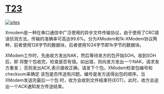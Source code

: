 # [T23](https://github.com/OS-Q/T23)

[![sites](http://182.61.61.133/link/resources/OSQ.png)](http://www.OS-Q.com)

Xmodem是一种在串口通信中广泛使用的异步文件传输协议，由于使用了CRC错误侦测方法，传输的准确率可高达99.6%。分为XModem和1k-XModem协议两种，前者使用128字节的数据块，后者使用1024字节即1k字节的数据块。

 XModem工作时，先由收方发出NAK，然后等待发方的包开始SOH。收到SOH后，即 将整个包收完，检查是否有错。如出错，则向发方发出一个NAK，请求发方重发； 否则发出ACK,表示接收正确，请发下个包。XModem检查包编号和checksum来确定 该包是否传送有问题。编号是发方送得出包的顺序。当XModem发送完最后一个包 时，收方会收到文件结束符(EOT)，此时，收方会送出一个ACK通知发方传送结束。
